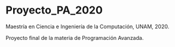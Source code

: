 # Proyecto_PA_2020

Maestría en Ciencia e Ingeniería de la Computación, UNAM, 2020.

Proyecto final de la materia de Programación Avanzada.
